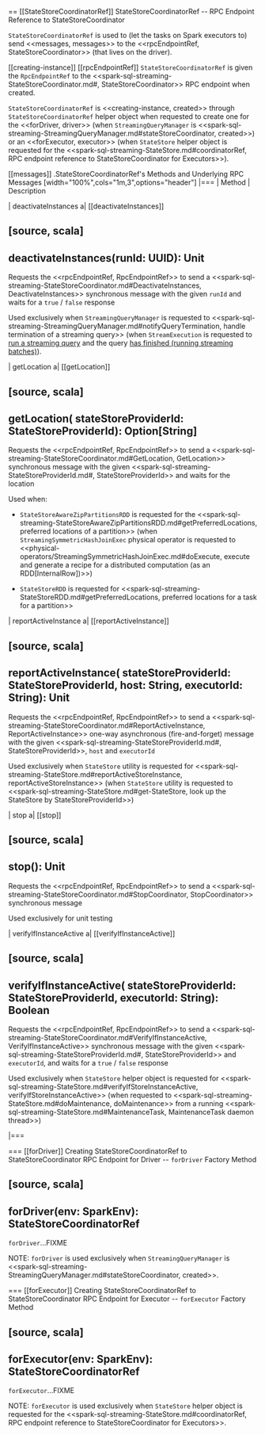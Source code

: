 == [[StateStoreCoordinatorRef]] StateStoreCoordinatorRef -- RPC Endpoint Reference to StateStoreCoordinator

`StateStoreCoordinatorRef` is used to (let the tasks on Spark executors to) send <<messages, messages>> to the <<rpcEndpointRef, StateStoreCoordinator>> (that lives on the driver).

[[creating-instance]]
[[rpcEndpointRef]]
`StateStoreCoordinatorRef` is given the `RpcEndpointRef` to the <<spark-sql-streaming-StateStoreCoordinator.md#, StateStoreCoordinator>> RPC endpoint when created.

`StateStoreCoordinatorRef` is <<creating-instance, created>> through `StateStoreCoordinatorRef` helper object when requested to create one for the <<forDriver, driver>> (when `StreamingQueryManager` is <<spark-sql-streaming-StreamingQueryManager.md#stateStoreCoordinator, created>>) or an <<forExecutor, executor>> (when `StateStore` helper object is requested for the <<spark-sql-streaming-StateStore.md#coordinatorRef, RPC endpoint reference to StateStoreCoordinator for Executors>>).

[[messages]]
.StateStoreCoordinatorRef's Methods and Underlying RPC Messages
[width="100%",cols="1m,3",options="header"]
|===
| Method
| Description

| deactivateInstances
a| [[deactivateInstances]]

[source, scala]
----
deactivateInstances(runId: UUID): Unit
----

Requests the <<rpcEndpointRef, RpcEndpointRef>> to send a <<spark-sql-streaming-StateStoreCoordinator.md#DeactivateInstances, DeactivateInstances>> synchronous message with the given `runId` and waits for a `true` / `false` response

Used exclusively when `StreamingQueryManager` is requested to <<spark-sql-streaming-StreamingQueryManager.md#notifyQueryTermination, handle termination of a streaming query>> (when `StreamExecution` is requested to [run a streaming query](StreamExecution.md#runStream) and the query [has finished (running streaming batches)](StreamExecution.md#runStream-finally)).

| getLocation
a| [[getLocation]]

[source, scala]
----
getLocation(
  stateStoreProviderId: StateStoreProviderId): Option[String]
----

Requests the <<rpcEndpointRef, RpcEndpointRef>> to send a <<spark-sql-streaming-StateStoreCoordinator.md#GetLocation, GetLocation>> synchronous message with the given <<spark-sql-streaming-StateStoreProviderId.md#, StateStoreProviderId>> and waits for the location

Used when:

* `StateStoreAwareZipPartitionsRDD` is requested for the <<spark-sql-streaming-StateStoreAwareZipPartitionsRDD.md#getPreferredLocations, preferred locations of a partition>> (when `StreamingSymmetricHashJoinExec` physical operator is requested to <<physical-operators/StreamingSymmetricHashJoinExec.md#doExecute, execute and generate a recipe for a distributed computation (as an RDD[InternalRow])>>)

* `StateStoreRDD` is requested for <<spark-sql-streaming-StateStoreRDD.md#getPreferredLocations, preferred locations for a task for a partition>>

| reportActiveInstance
a| [[reportActiveInstance]]

[source, scala]
----
reportActiveInstance(
  stateStoreProviderId: StateStoreProviderId,
  host: String,
  executorId: String): Unit
----

Requests the <<rpcEndpointRef, RpcEndpointRef>> to send a <<spark-sql-streaming-StateStoreCoordinator.md#ReportActiveInstance, ReportActiveInstance>> one-way asynchronous (fire-and-forget) message with the given <<spark-sql-streaming-StateStoreProviderId.md#, StateStoreProviderId>>, `host` and `executorId`

Used exclusively when `StateStore` utility is requested for <<spark-sql-streaming-StateStore.md#reportActiveStoreInstance, reportActiveStoreInstance>> (when `StateStore` utility is requested to <<spark-sql-streaming-StateStore.md#get-StateStore, look up the StateStore by StateStoreProviderId>>)

| stop
a| [[stop]]

[source, scala]
----
stop(): Unit
----

Requests the <<rpcEndpointRef, RpcEndpointRef>> to send a <<spark-sql-streaming-StateStoreCoordinator.md#StopCoordinator, StopCoordinator>> synchronous message

Used exclusively for unit testing

| verifyIfInstanceActive
a| [[verifyIfInstanceActive]]

[source, scala]
----
verifyIfInstanceActive(
  stateStoreProviderId: StateStoreProviderId,
  executorId: String): Boolean
----

Requests the <<rpcEndpointRef, RpcEndpointRef>> to send a <<spark-sql-streaming-StateStoreCoordinator.md#VerifyIfInstanceActive, VerifyIfInstanceActive>> synchronous message with the given <<spark-sql-streaming-StateStoreProviderId.md#, StateStoreProviderId>> and `executorId`, and waits for a `true` / `false` response

Used exclusively when `StateStore` helper object is requested for <<spark-sql-streaming-StateStore.md#verifyIfStoreInstanceActive, verifyIfStoreInstanceActive>> (when requested to <<spark-sql-streaming-StateStore.md#doMaintenance, doMaintenance>> from a running <<spark-sql-streaming-StateStore.md#MaintenanceTask, MaintenanceTask daemon thread>>)

|===

=== [[forDriver]] Creating StateStoreCoordinatorRef to StateStoreCoordinator RPC Endpoint for Driver -- `forDriver` Factory Method

[source, scala]
----
forDriver(env: SparkEnv): StateStoreCoordinatorRef
----

`forDriver`...FIXME

NOTE: `forDriver` is used exclusively when `StreamingQueryManager` is <<spark-sql-streaming-StreamingQueryManager.md#stateStoreCoordinator, created>>.

=== [[forExecutor]] Creating StateStoreCoordinatorRef to StateStoreCoordinator RPC Endpoint for Executor -- `forExecutor` Factory Method

[source, scala]
----
forExecutor(env: SparkEnv): StateStoreCoordinatorRef
----

`forExecutor`...FIXME

NOTE: `forExecutor` is used exclusively when `StateStore` helper object is requested for the <<spark-sql-streaming-StateStore.md#coordinatorRef, RPC endpoint reference to StateStoreCoordinator for Executors>>.
